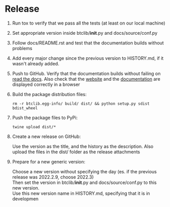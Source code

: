 # Release

1. Run tox to verify that we pass all the tests (at least on our local machine)

2. Set appropriate version inside btclib/__init__.py and docs/source/conf.py

3. Follow docs/README.rst and test that the documentation builds without problems

4. Add every major change since the previous version to HISTORY.md, if it wasn't already added.

5. Push to GitHub. Verify that the documentation builds without failing on [read the docs](https://readthedocs.org/projects/btclib/builds/).
  Also check that the [website](https://btclib.org) and the [documentation](https://btclib.readthedocs.io/en/latest/) are displayed correctly in a browser

6. Build the package distribution files:

   ```rm -r btclib.egg-info/ build/ dist/ && python setup.py sdist bdist_wheel```

7. Push the package files to PyPi:

    ```twine upload dist/*```

8. Create a new release on GitHub:

    Use the version as the title, and the history as the description. Also upload the files in the dist/ folder
    as the release attachments

9. Prepare for a new generic version:

    Choose a new version without specifying the day (es. if the previous release was 2022.2.9, choose 2022.3)\
    Then set the version in btclib/__init__.py and docs/source/conf.py to this new version. \
    Use this new version name in HISTORY.md, specifying that it is in developmen
